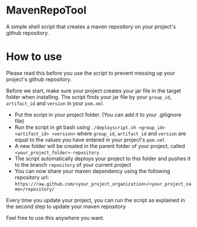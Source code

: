 # MavenRepoTool
A simple shell script that creates a maven repository on your project's github repository.

# How to use
Please read this before you use the script to prevent messing up your project's github repository.

Before we start, make sure your project creates your jar file in the target folder when installing.
The script finds your jar file by your `group_id`, `artifact_id` and `version` in your `pom.xml`

- Put the script in your project folder. (You can add it to your .gitignore file)
- Run the script in git bash using ``` ./deployscript.sh <group_id> <artifact_id> <version> ``` where `group_id`, `artifact_id` and `version` are equal to the values you have entered in your project's `pom.xml` 
- A new folder will be created in the parent folder of your project, called `<your_project_folder>-repository`
- The script automatically deploys your project to this folder and pushes it to the branch `repository` of your current project
- You can now share your maven dependency using the following repository url: `https://raw.github.com/<your_project_organization>/<your_project_name>/repository/`

Every time you update your project, you can run the script as explained in the second step to update your maven repository

Feel free to use this anywhere you want.

